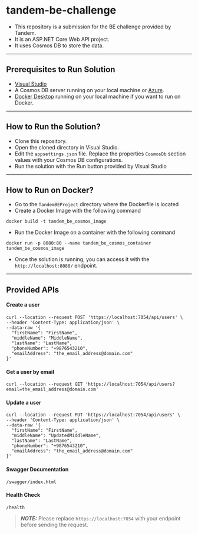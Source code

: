 # tandem-be-challenge
- This repository is a submission for the BE challenge provided by Tandem.
- It is an ASP.NET Core Web API project.
- It uses Cosmos DB to store the data.

---
## Prerequisites to Run Solution
- [Visual Studio](https://visualstudio.microsoft.com/vs/community/)
- A Cosmos DB server running on your local machine or [Azure](https://azure.microsoft.com/en-us/products/cosmos-db/).
- [Docker Desktop](https://www.docker.com/products/docker-desktop/) running on your local machine if you want to run on Docker.

---
## How to Run the Solution?
- Clone this repository.
- Open the cloned directory in Visual Studio.
- Edit the `appsettings.json` file.  Replace the properties `CosmosDb` section values with your Cosmos DB configurations.
- Run the solution with the Run button provided by Visual Studio

---
## How to Run on Docker?
- Go to the `TandemBEProject` directory where the Dockerfile is located
- Create a Docker Image with the following command
```
docker build -t tandem_be_cosmos_image
```
- Run the Docker Image on a container with the following command
```
docker run -p 8080:80 --name tandem_be_cosmos_container tandem_be_cosmos_image
```
- Once the solution is running, you can access it with the `http://localhost:8080/` endpoint.

---
## Provided APIs

#### Create a user
```
curl --location --request POST 'https://localhost:7054/api/users' \
--header 'Content-Type: application/json' \
--data-raw '{
  "firstName": "FirstName",
  "middleName": "MiddleName",
  "lastName": "LastName",
  "phoneNumber": "+9876543210",
  "emailAddress": "the_email_address@domain.com"
}'
```

#### Get a user by email
```
curl --location --request GET 'https://localhost:7054/api/users?email=the_email_address@domain.com'
```
#### Update a user
```
curl --location --request PUT 'https://localhost:7054/api/users' \
--header 'Content-Type: application/json' \
--data-raw '{
  "firstName": "FirstName",
  "middleName": "UpdatedMiddleName",
  "lastName": "LastName",
  "phoneNumber": "+9876543210",
  "emailAddress": "the_email_address@domain.com"
}'
```

#### Swagger Documentation
```
/swagger/index.html
```
#### Health Check
```
/health
```

> **_NOTE:_**  Please replace `https://localhost:7054` with your endpoint before sending the request.